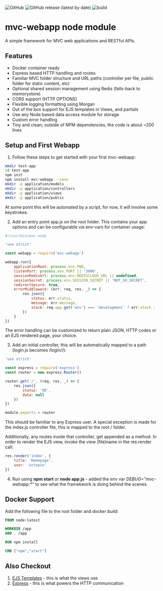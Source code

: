 ![GitHub](https://img.shields.io/github/license/RobertoMachorro/mvc-webapp)
![GitHub release (latest by date)](https://img.shields.io/github/v/release/RobertoMachorro/mvc-webapp)
![build](https://github.com/RobertoMachorro/mvc-webapp/workflows/build/badge.svg)

# mvc-webapp node module

A simple framework for MVC web applications and RESTful APIs.

## Features

* Docker container ready
* Express based HTTP handling and routes
* Familiar MVC folder structure and URL paths (controller per file, public folder for static content, etc)
* Optional shared session management using Redis (falls-back to memorystore)
* CORS support (HTTP OPTIONS)
* Flexible logging formatting using Morgan
* Out of the box support for EJS templates in Views, and partials
* Use any Node based data access module for storage
* Custom error handling
* Tiny and clean; outside of NPM dependencies, the code is about ~200 lines

## Setup and First Webapp

1. Follow these steps to get started with your first mvc-webapp:

```bash
mkdir test-app
cd test-app
npm init
npm install mvc-webapp --save
mkdir -p application/models
mkdir -p application/controllers
mkdir -p application/views
mkdir -p application/public
```

At some point this will be automated by a script, for now, it will involve some keystrokes.

2. Add an entry point app.js on the root folder. This contains your app options and can be configurable via env-vars for container usage:

```javascript
#!/usr/bin/env node

'use strict'

const webapp = require('mvc-webapp')

webapp.run({
	applicationRoot: process.env.PWD,
	listenPort: process.env.PORT || '3000',
	sessionRedisUrl: process.env.REDISCLOUD_URL || undefined,
	sessionSecret: process.env.SESSION_SECRET || 'NOT_SO_SECRET',
	redirectSecure: true,
	errorMiddleware: (err, req, res, _) => {
		res.json({
			status: err.status,
			message: err.message,
			stack: req.app.get('env') === 'development' ? err.stack : ''
		})
	}
})
```

The error handling can be customized to return plain JSON, HTTP codes or an EJS rendered page, your choice.

3. Add an initial controller, this will be automatically mapped to a path (login.js becomes /login/<method>/<params>):

```javascript
'use strict'

const express = require('express')
const router = new express.Router()

router.get('/', (req, res, _) => {
	res.json({
		status: 'OK',
		data: null
	})
})

module.exports = router
```

This should be familiar to any Express user. A special exception is made for the index.js controller file, this is mapped to the root / folder.

Additionally, any routes inside that controller, get appended as a method. In order to render the EJS view, invoke the view (file)name in the res.render call:

```javascript
res.render('index', {
	title: 'Homepage',
	user: 'octopie'
})
```

4. Run using **npm start** or **node app.js** - added the env var _DEBUG="mvc-webapp:*"_ to see what the framekwork is doing behind the scenes.

## Docker Support

Add the following file to the root folder and _docker build_:

```Dockerfile
FROM node:latest

WORKDIR /app
ADD . /app

RUN npm install

CMD ["npm","start"]
```

## Also Checkout

1. [EJS Templates](https://ejs.co) - this is what the views use
2. [Express](https://expressjs.com) - this is what powers the HTTP communication
